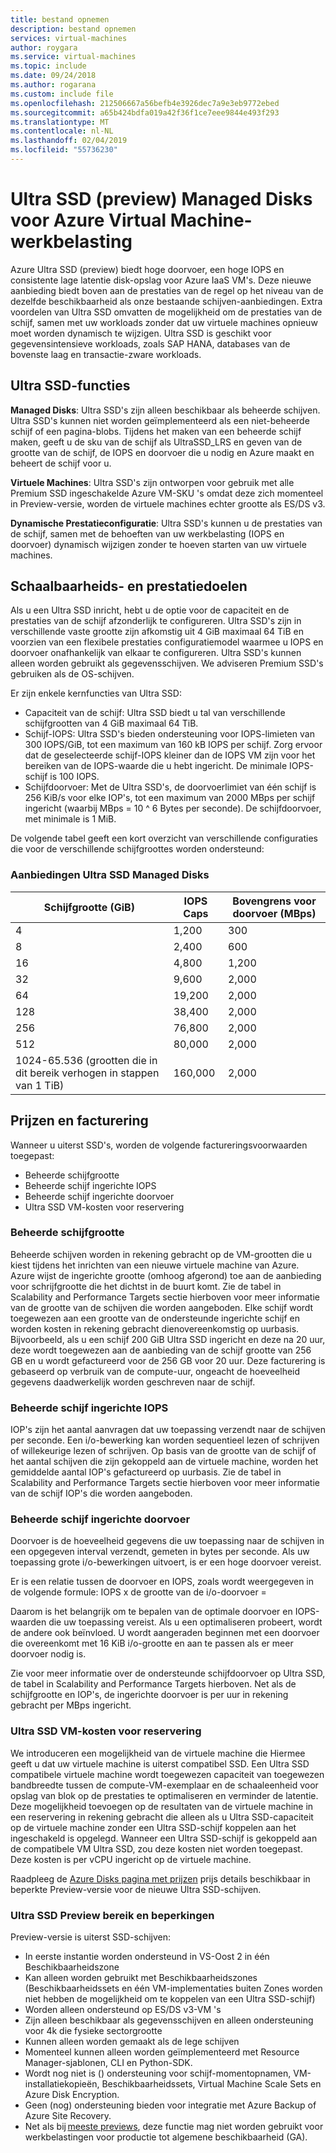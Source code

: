 ```yaml
---
title: bestand opnemen
description: bestand opnemen
services: virtual-machines
author: roygara
ms.service: virtual-machines
ms.topic: include
ms.date: 09/24/2018
ms.author: rogarana
ms.custom: include file
ms.openlocfilehash: 212506667a56befb4e3926dec7a9e3eb9772ebed
ms.sourcegitcommit: a65b424bdfa019a42f36f1ce7eee9844e493f293
ms.translationtype: MT
ms.contentlocale: nl-NL
ms.lasthandoff: 02/04/2019
ms.locfileid: "55736230"
---
```

# <a name="ultra-ssd-preview-managed-disks-for-azure-virtual-machine-workloads"></a>Ultra SSD (preview) Managed Disks voor Azure Virtual Machine-werkbelasting

Azure Ultra SSD (preview) biedt hoge doorvoer, een hoge IOPS en consistente lage latentie disk-opslag voor Azure IaaS VM's. Deze nieuwe aanbieding biedt boven aan de prestaties van de regel op het niveau van de dezelfde beschikbaarheid als onze bestaande schijven-aanbiedingen. Extra voordelen van Ultra SSD omvatten de mogelijkheid om de prestaties van de schijf, samen met uw workloads zonder dat uw virtuele machines opnieuw moet worden dynamisch te wijzigen. Ultra SSD is geschikt voor gegevensintensieve workloads, zoals SAP HANA, databases van de bovenste laag en transactie-zware workloads.

## <a name="ultra-ssd-features"></a>Ultra SSD-functies

**Managed Disks**: Ultra SSD's zijn alleen beschikbaar als beheerde schijven. Ultra SSD's kunnen niet worden geïmplementeerd als een niet-beheerde schijf of een pagina-blobs. Tijdens het maken van een beheerde schijf maken, geeft u de sku van de schijf als UltraSSD_LRS en geven van de grootte van de schijf, de IOPS en doorvoer die u nodig en Azure maakt en beheert de schijf voor u.  

**Virtuele Machines**: Ultra SSD's zijn ontworpen voor gebruik met alle Premium SSD ingeschakelde Azure VM-SKU 's omdat deze zich momenteel in Preview-versie, worden de virtuele machines echter grootte als ES/DS v3.

**Dynamische Prestatieconfiguratie**: Ultra SSD's kunnen u de prestaties van de schijf, samen met de behoeften van uw werkbelasting (IOPS en doorvoer) dynamisch wijzigen zonder te hoeven starten van uw virtuele machines.

## <a name="scalability-and-performance-targets"></a>Schaalbaarheids- en prestatiedoelen

Als u een Ultra SSD inricht, hebt u de optie voor de capaciteit en de prestaties van de schijf afzonderlijk te configureren. Ultra SSD's zijn in verschillende vaste grootte zijn afkomstig uit 4 GiB maximaal 64 TiB en voorzien van een flexibele prestaties configuratiemodel waarmee u IOPS en doorvoer onafhankelijk van elkaar te configureren. Ultra SSD's kunnen alleen worden gebruikt als gegevensschijven. We adviseren Premium SSD's gebruiken als de OS-schijven.

Er zijn enkele kernfuncties van Ultra SSD:

- Capaciteit van de schijf: Ultra SSD biedt u tal van verschillende schijfgrootten van 4 GiB maximaal 64 TiB.
- Schijf-IOPS: Ultra SSD's bieden ondersteuning voor IOPS-limieten van 300 IOPS/GiB, tot een maximum van 160 kB IOPS per schijf. Zorg ervoor dat de geselecteerde schijf-IOPS kleiner dan de IOPS VM zijn voor het bereiken van de IOPS-waarde die u hebt ingericht. De minimale IOPS-schijf is 100 IOPS.
- Schijfdoorvoer: Met de Ultra SSD's, de doorvoerlimiet van één schijf is 256 KiB/s voor elke IOP's, tot een maximum van 2000 MBps per schijf ingericht (waarbij MBps = 10 ^ 6 Bytes per seconde). De schijfdoorvoer, met minimale is 1 MiB.

De volgende tabel geeft een kort overzicht van verschillende configuraties die voor de verschillende schijfgroottes worden ondersteund:  

### <a name="ultra-ssd-managed-disk-offerings"></a>Aanbiedingen Ultra SSD Managed Disks

|Schijfgrootte (GiB)  |IOPS Caps  |Bovengrens voor doorvoer (MBps)  |
|---------|---------|---------|
|4     |1,200         |300         |
|8     |2,400         |600         |
|16     |4,800         |1,200         |
|32     |9,600         |2,000         |
|64     |19,200         |2,000         |
|128     |38,400         |2,000         |
|256     |76,800         |2,000         |
|512     |80,000         |2,000         |
|1024-65.536 (grootten die in dit bereik verhogen in stappen van 1 TiB)     |160,000         |2,000         |

## <a name="pricing-and-billing"></a>Prijzen en facturering

Wanneer u uiterst SSD's, worden de volgende factureringsvoorwaarden toegepast:

- Beheerde schijfgrootte
- Beheerde schijf ingerichte IOPS
- Beheerde schijf ingerichte doorvoer
- Ultra SSD VM-kosten voor reservering

### <a name="managed-disk-size"></a>Beheerde schijfgrootte

Beheerde schijven worden in rekening gebracht op de VM-grootten die u kiest tijdens het inrichten van een nieuwe virtuele machine van Azure. Azure wijst de ingerichte grootte (omhoog afgerond) toe aan de aanbieding voor schrijfgrootte die het dichtst in de buurt komt. Zie de tabel in Scalability and Performance Targets sectie hierboven voor meer informatie van de grootte van de schijven die worden aangeboden. Elke schijf wordt toegewezen aan een grootte van de ondersteunde ingerichte schijf en worden kosten in rekening gebracht dienovereenkomstig op uurbasis. Bijvoorbeeld, als u een schijf 200 GiB Ultra SSD ingericht en deze na 20 uur, deze wordt toegewezen aan de aanbieding van de schijf grootte van 256 GB en u wordt gefactureerd voor de 256 GB voor 20 uur. Deze facturering is gebaseerd op verbruik van de compute-uur, ongeacht de hoeveelheid gegevens daadwerkelijk worden geschreven naar de schijf.

### <a name="managed-disk-provisioned-iops"></a>Beheerde schijf ingerichte IOPS

IOP's zijn het aantal aanvragen dat uw toepassing verzendt naar de schijven per seconde. Een i/o-bewerking kan worden sequentieel lezen of schrijven of willekeurige lezen of schrijven. Op basis van de grootte van de schijf of het aantal schijven die zijn gekoppeld aan de virtuele machine, worden het gemiddelde aantal IOP's gefactureerd op uurbasis. Zie de tabel in Scalability and Performance Targets sectie hierboven voor meer informatie van de schijf IOP's die worden aangeboden.

### <a name="managed-disk-provisioned-throughput"></a>Beheerde schijf ingerichte doorvoer

Doorvoer is de hoeveelheid gegevens die uw toepassing naar de schijven in een opgegeven interval verzendt, gemeten in bytes per seconde. Als uw toepassing grote i/o-bewerkingen uitvoert, is er een hoge doorvoer vereist.  

Er is een relatie tussen de doorvoer en IOPS, zoals wordt weergegeven in de volgende formule:  IOPS x de grootte van de i/o-doorvoer =

Daarom is het belangrijk om te bepalen van de optimale doorvoer en IOPS-waarden die uw toepassing vereist. Als u een optimaliseren probeert, wordt de andere ook beïnvloed. U wordt aangeraden beginnen met een doorvoer die overeenkomt met 16 KiB i/o-grootte en aan te passen als er meer doorvoer nodig is.

Zie voor meer informatie over de ondersteunde schijfdoorvoer op Ultra SSD, de tabel in Scalability and Performance Targets hierboven. Net als de schijfgrootte en IOP's, de ingerichte doorvoer is per uur in rekening gebracht per MBps ingericht.

### <a name="ultra-ssd-vm-reservation-fee"></a>Ultra SSD VM-kosten voor reservering

We introduceren een mogelijkheid van de virtuele machine die Hiermee geeft u dat uw virtuele machine is uiterst compatibel SSD. Een Ultra SSD compatibele virtuele machine wordt toegewezen capaciteit van toegewezen bandbreedte tussen de compute-VM-exemplaar en de schaaleenheid voor opslag van blok op de prestaties te optimaliseren en verminder de latentie. Deze mogelijkheid toevoegen op de resultaten van de virtuele machine in een reservering in rekening gebracht die alleen als u Ultra SSD-capaciteit op de virtuele machine zonder een Ultra SSD-schijf koppelen aan het ingeschakeld is opgelegd. Wanneer een Ultra SSD-schijf is gekoppeld aan de compatibele VM Ultra SSD, zou deze kosten niet worden toegepast. Deze kosten is per vCPU ingericht op de virtuele machine.

Raadpleeg de [Azure Disks pagina met prijzen](https://azure.microsoft.com/pricing/details/managed-disks/) prijs details beschikbaar in beperkte Preview-versie voor de nieuwe Ultra SSD-schijven.

### <a name="ultra-ssd-preview-scope-and-limitations"></a>Ultra SSD Preview bereik en beperkingen

Preview-versie is uiterst SSD-schijven:

- In eerste instantie worden ondersteund in VS-Oost 2 in één Beschikbaarheidszone  
- Kan alleen worden gebruikt met Beschikbaarheidszones (Beschikbaarheidssets en één VM-implementaties buiten Zones worden niet hebben de mogelijkheid om te koppelen van een Ultra SSD-schijf)
- Worden alleen ondersteund op ES/DS v3-VM 's
- Zijn alleen beschikbaar als gegevensschijven en alleen ondersteuning voor 4k die fysieke sectorgrootte  
- Kunnen alleen worden gemaakt als de lege schijven  
- Momenteel kunnen alleen worden geïmplementeerd met Resource Manager-sjablonen, CLI en Python-SDK.
- Wordt nog niet is () ondersteuning voor schijf-momentopnamen, VM-installatiekopieën, Beschikbaarheidssets, Virtual Machine Scale Sets en Azure Disk Encryption.
- Geen (nog) ondersteuning bieden voor integratie met Azure Backup of Azure Site Recovery.
- Net als bij [meeste previews](https://azure.microsoft.com/support/legal/preview-supplemental-terms/), deze functie mag niet worden gebruikt voor werkbelastingen voor productie tot algemene beschikbaarheid (GA).
